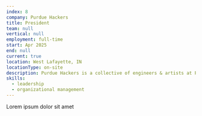 ```yaml
---
index: 8
company: Purdue Hackers
title: President
team: null
vertical: null
employment: full-time
start: Apr 2025
end: null
current: true
location: West Lafayette, IN
locationType: on-site
description: Purdue Hackers is a collective of engineers & artists at Purdue who build creative technical projects—apps, websites, games, hardware electronics (13+ years of history, 2500+ members).
skills:
  - leadership
  - organizational management
---
```


Lorem ipsum dolor sit amet
